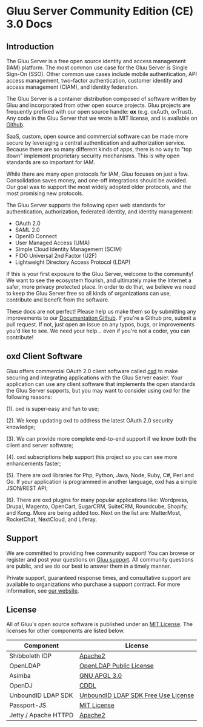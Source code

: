 # Gluu Server Community Edition (CE) 3.0 Docs
## Introduction
The Gluu Server is a free open source identity and access management 
(IAM) platform. The most common use case for the Gluu Server is Single 
Sign-On (SSO). Other common use cases include mobile authentication, 
API access management, two-factor authentication, customer identity
and access management (CIAM), and identity federation. 

The Gluu Server is a container distribution composed of software written by Gluu and incorporated from other open source projects. Gluu
projects are frequently prefixed with our open source handle: **ox** (e.g. oxAuth, oxTrust). Any code in the Gluu Server that we wrote is MIT license, and is available on [Github](https://github.com/GluuFederation/). 

SaaS, custom, open source and commercial software can be made more 
secure by leveraging a central authentication and authorization service. 
Because there are so many different kinds of apps, there is no way to 
"top down" implement proprietary security mechanisms. This is why
open standards are so important for IAM. 

While there are many open protocols for IAM, Gluu focuses on just a few. 
Consolidation saves money, and one-off integrations should be avoided. 
Our goal was to support the most widely adopted older protocols, and the 
most promising new protocols. 

The Gluu Server supports the following open web standards for 
authentication, authorization, federated identity, and identity management:

- OAuth 2.0    
- SAML 2.0   
- OpenID Connect    
- User Managed Access (UMA)    
- Simple Cloud Identity Management (SCIM)    
- FIDO Universal 2nd Factor (U2F)    
- Lightweight Directory Access Protocol (LDAP)   

If this is your first exposure to the Gluu Server, welcome to the 
community! We want to see the ecosystem flourish, and ultimately make 
the Internet a safer, more privacy protected place. In order to do that, 
we believe we need to keep the Gluu Server free so all kinds of 
organizations can use, contribute and benefit from the software.

These docs are not perfect! Please help us make them so by submitting
any improvements to our [Documentation Github](https://github.com/GluuFederation/docs).
If you're a Github pro, submit a pull request. If not, just open an issue
on any typos, bugs, or improvements you'd like to see. We need your
help... even if you're not a coder, you can contribute! 

##  oxd Client Software
Gluu offers commercial OAuth 2.0 client software called [oxd](https://oxd.gluu.org) to make securing and integrating applications with the Gluu Server easier. Your application can use any client software that implements the open standards the Gluu Server supports, but you may want to consider using oxd for the following reasons:
 
(1). oxd is super-easy and fun to use; 

(2). We keep updating oxd to address the latest OAuth 2.0 security knowledge; 

(3). We can provide more complete end-to-end support if we know both 
the client and server software;

(4). oxd subscriptions help support this project so you can see more enhancements faster; 

(5). There are oxd libraries for Php, Python, Java, Node, Ruby, C#, Perl and Go. If your application is programmed in another language, oxd has a simple JSON/REST API;

(6). There are oxd plugins for many popular applications like: Wordpress, Drupal, Magento, OpenCart, SugarCRM, SuiteCRM, Roundcube, Shopify, and Kong. More are being added too. Next on the list are: MatterMost, RocketChat, NextCloud, and Liferay.

## Support

We are committed to providing free community support! You can browse or register and post 
your questions on [Gluu support](https://support.gluu.org). All community
questions are public, and we do our best to answer them in a timely 
manner. 

Private support, guaranteed response times, and consultative 
support are available to organizations who purchase a support contract. For
more information, see [our website](gluu.org/pricing).

## License

All of Gluu's open source software is published under an
[MIT License](http://opensource.org/licenses/MIT). The licenses 
for other components are listed below.

|	Component	|	License	            |
|-----------------------|---------------|
|	Shibboleth IDP      | [Apache2](http://www.apache.org/licenses/LICENSE-2.0)|
|	OpenLDAP	        | [OpenLDAP Public License](http://www.openldap.org/software/release/license.html)|
|	Asimba		        | [GNU APGL 3.0](http://www.gnu.org/licenses/agpl-3.0.html)|
|	OpenDJ		        | [CDDL](https://forgerock.org/cddlv1-0/)|
|  UnboundID LDAP SDK	| [UnboundID LDAP SDK Free Use License](https://github.com/UnboundID/ldapsdk/blob/master/LICENSE-UnboundID-LDAPSDK.txt)|
| Passport-JS           | [MIT License](https://github.com/jaredhanson/passport/blob/master/LICENSE) |
| Jetty / Apache HTTPD  | [Apache2](http://www.apache.org/licenses/LICENSE-2.0)|

